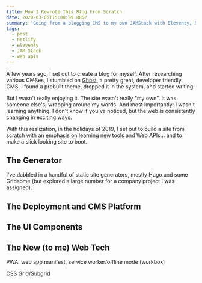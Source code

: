 ```yaml
---
title: How I Rewrote This Blog From Scratch
date: 2020-03-05T15:08:09.885Z
summary: 'Going from a blogging CMS to my own JAMStack with Eleventy, Netlify, and more.'
tags:
  - post
  - netlify
  - eleventy
  - JAM Stack
  - web apis
---
```

A few years ago, I set out to create a blog for myself. After researching various CMSes, I stumbled on [Ghost](https://ghost.org/), a pretty great, developer friendly CMS. I found a prebuilt theme, dropped it in the system, and started writing. 

But I wasn't really enjoying it. The site wasn't really "my own". It was someone else's, wrapping around my words. And most importantly: I wasn't learning anything. I don't know if you've noticed, but the web is consistently changing in exciting ways. 

With this realization, in the holidays of 2019, I set out to build a site from scratch with an emphasis on learning new tools and Web APIs... and to make a slick looking site to boot.

## The Generator

I've dabbled in a handful of static site generators, mostly Hugo and some Gridsome (but explored a large number for a company project I was assigned). 

## The Deployment and CMS Platform

## The UI Components

## The New (to me) Web Tech

PWA: web app manifest, service worker/offline mode (workbox)

CSS Grid/Subgrid